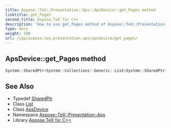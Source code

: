 ```yaml
---
title: Aspose::TeX::Presentation::Aps::ApsDevice::get_Pages method
linktitle: get_Pages
second_title: Aspose.TeX for C++
description: 'How to use get_Pages method of Aspose::TeX::Presentation::Aps::ApsDevice class in C++.'
type: docs
weight: 500
url: /cpp/aspose.tex.presentation.aps/apsdevice/get_pages/
---
```

## ApsDevice::get_Pages method




```cpp
System::SharedPtr<System::Collections::Generic::List<System::SharedPtr<Aspose::Rendering::ApsPage>>> Aspose::TeX::Presentation::Aps::ApsDevice::get_Pages() const
```

## See Also

* Typedef [SharedPtr](../../../system/sharedptr/)
* Class [List](../../../system.collections.generic/list/)
* Class [ApsDevice](../)
* Namespace [Aspose::TeX::Presentation::Aps](../../)
* Library [Aspose.TeX for C++](../../../)
